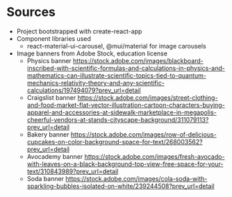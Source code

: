 # Sources

- Project bootstrapped with create-react-app
- Component libraries used
  - react-material-ui-carousel, @mui/material for image carousels
- Image banners from Adobe Stock, education license
  - Physics banner https://stock.adobe.com/images/blackboard-inscribed-with-scientific-formulas-and-calculations-in-physics-and-mathematics-can-illustrate-scientific-topics-tied-to-quantum-mechanics-relativity-theory-and-any-scientific-calculations/197494079?prev_url=detail
  - Craigslist banner https://stock.adobe.com/images/street-clothing-and-food-market-flat-vector-illustration-cartoon-characters-buying-apparel-and-accessories-at-sidewalk-marketplace-in-megapolis-cheerful-vendors-at-stands-cityscape-background/311079113?prev_url=detail
  - Bakery banner https://stock.adobe.com/images/row-of-delicious-cupcakes-on-color-background-space-for-text/268003562?prev_url=detail
  - Avocademy banner https://stock.adobe.com/images/fresh-avocado-with-leaves-on-a-black-background-top-view-free-space-for-your-text/310843989?prev_url=detail
  - Soda banner https://stock.adobe.com/images/cola-soda-with-sparkling-bubbles-isolated-on-white/239244508?prev_url=detail
